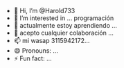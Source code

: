 - 👋 Hi, I’m @Harold733
- 👀 I’m interested in ... programación 
- 🌱 actualmente estoy aprendiendo ...
- 💞️ acepto cualquier colaboración ...
- 📫 mi wasap 3115942172...
- 😄 Pronouns: ...
- ⚡ Fun fact: ...

<!---
Harold733/Harold733 is a ✨ special ✨ repository because its `README.md` (this file) appears on your GitHub profile.
You can click the Preview link to take a look at your changes.
--->
